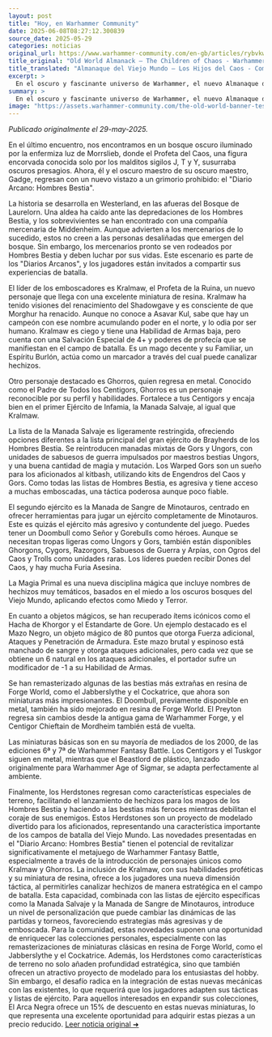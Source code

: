```yaml
---
layout: post
title: "Hoy, en Warhammer Community"
date: 2025-06-08T08:27:12.300839
source_date: 2025-05-29
categories: noticias
original_url: https://www.warhammer-community.com/en-gb/articles/rybvkwfs/old-world-almanack-the-children-of-chaos/
title_original: "Old World Almanack – The Children of Chaos - Warhammer Community"
title_translated: "Almanaque del Viejo Mundo – Los Hijos del Caos - Comunidad Warhammer"
excerpt: >
  En el oscuro y fascinante universo de Warhammer, el nuevo Almanaque del Viejo Mundo nos sumerge en el caos con su última entrega, "Los Hijos del Caos". Descubre la historia de Kralmaw, el Profeta de la Ruina, y su lucha contra los mercenarios de Middenheim en los confines del Bosque de Laurelorn. Con nuevos personajes, miniaturas de resina y emocionantes escenarios de batalla, esta publicación promete mantener a los fanáticos al borde de sus asientos. Además, se reintroducen personajes icónicos como Ghorros, enriqueciendo aún más la narrativa de este mundo en constante evolución. ¡Prepárate para una experiencia épica llena de magia, profecías y batallas inolvidables!
summary: >
  En el oscuro y fascinante universo de Warhammer, el nuevo Almanaque del Viejo Mundo nos sumerge en el caos con su última entrega, "Los Hijos del Caos". Descubre la historia de Kralmaw, el Profeta de la Ruina, y su lucha contra los mercenarios de Middenheim en los confines del Bosque de Laurelorn. Con nuevos personajes, miniaturas de resina y emocionantes escenarios de batalla, esta publicación promete mantener a los fanáticos al borde de sus asientos. Además, se reintroducen personajes icónicos como Ghorros, enriqueciendo aún más la narrativa de este mundo en constante evolución. ¡Prepárate para una experiencia épica llena de magia, profecías y batallas inolvidables!
image: "https://assets.warhammer-community.com/the-old-world-banner-test.jpg"
---
```


*Publicado originalmente el 29-may-2025.*

En el último encuentro, nos encontramos en un bosque oscuro iluminado por la enfermiza luz de Morrslieb, donde el Profeta del Caos, una figura encorvada conocida solo por los malditos sigilos J, T y Y, susurraba oscuros presagios. Ahora, él y el oscuro maestro de su oscuro maestro, Gadge, regresan con un nuevo vistazo a un grimorio prohibido: el "Diario Arcano: Hombres Bestia".

La historia se desarrolla en Westerland, en las afueras del Bosque de Laurelorn. Una aldea ha caído ante las depredaciones de los Hombres Bestia, y los sobrevivientes se han encontrado con una compañía mercenaria de Middenheim. Aunque advierten a los mercenarios de lo sucedido, estos no creen a las personas desaliñadas que emergen del bosque. Sin embargo, los mercenarios pronto se ven rodeados por Hombres Bestia y deben luchar por sus vidas. Este escenario es parte de los "Diarios Arcanos", y los jugadores están invitados a compartir sus experiencias de batalla.

El líder de los emboscadores es Kralmaw, el Profeta de la Ruina, un nuevo personaje que llega con una excelente miniatura de resina. Kralmaw ha tenido visiones del renacimiento del Shadowgave y es consciente de que Morghur ha renacido. Aunque no conoce a Asavar Kul, sabe que hay un campeón con ese nombre acumulando poder en el norte, y lo odia por ser humano. Kralmaw es ciego y tiene una Habilidad de Armas baja, pero cuenta con una Salvación Especial de 4+ y poderes de profecía que se manifiestan en el campo de batalla. Es un mago decente y su Familiar, un Espíritu Burlón, actúa como un marcador a través del cual puede canalizar hechizos.

Otro personaje destacado es Ghorros, quien regresa en metal. Conocido como el Padre de Todos los Centigors, Ghorros es un personaje reconocible por su perfil y habilidades. Fortalece a tus Centigors y encaja bien en el primer Ejército de Infamia, la Manada Salvaje, al igual que Kralmaw.

La lista de la Manada Salvaje es ligeramente restringida, ofreciendo opciones diferentes a la lista principal del gran ejército de Brayherds de los Hombres Bestia. Se reintroducen manadas mixtas de Gors y Ungors, con unidades de sabuesos de guerra impulsados por maestros bestias Ungors, y una buena cantidad de magia y mutación. Los Warped Gors son un sueño para los aficionados al kitbash, utilizando kits de Engendros del Caos y Gors. Como todas las listas de Hombres Bestia, es agresiva y tiene acceso a muchas emboscadas, una táctica poderosa aunque poco fiable.

El segundo ejército es la Manada de Sangre de Minotauros, centrado en ofrecer herramientas para jugar un ejército completamente de Minotauros. Este es quizás el ejército más agresivo y contundente del juego. Puedes tener un Doombull como Señor y Gorebulls como héroes. Aunque se necesitan tropas ligeras como Ungors y Gors, también están disponibles Ghorgons, Cygors, Razorgors, Sabuesos de Guerra y Arpías, con Ogros del Caos y Trolls como unidades raras. Los líderes pueden recibir Dones del Caos, y hay mucha Furia Asesina.

La Magia Primal es una nueva disciplina mágica que incluye nombres de hechizos muy temáticos, basados en el miedo a los oscuros bosques del Viejo Mundo, aplicando efectos como Miedo y Terror.

En cuanto a objetos mágicos, se han recuperado ítems icónicos como el Hacha de Khorgor y el Estandarte de Gore. Un ejemplo destacado es el Mazo Negro, un objeto mágico de 80 puntos que otorga Fuerza adicional, Ataques y Penetración de Armadura. Este mazo brutal y espinoso está manchado de sangre y otorga ataques adicionales, pero cada vez que se obtiene un 6 natural en los ataques adicionales, el portador sufre un modificador de -1 a su Habilidad de Armas.

Se han remasterizado algunas de las bestias más extrañas en resina de Forge World, como el Jabberslythe y el Cockatrice, que ahora son miniaturas más impresionantes. El Doombull, previamente disponible en metal, también ha sido mejorado en resina de Forge World. El Preyton regresa sin cambios desde la antigua gama de Warhammer Forge, y el Centigor Chieftain de Mordheim también está de vuelta.

Las miniaturas básicas son en su mayoría de mediados de los 2000, de las ediciones 6ª y 7ª de Warhammer Fantasy Battle. Los Centigors y el Tuskgor siguen en metal, mientras que el Beastlord de plástico, lanzado originalmente para Warhammer Age of Sigmar, se adapta perfectamente al ambiente.

Finalmente, los Herdstones regresan como características especiales de terreno, facilitando el lanzamiento de hechizos para los magos de los Hombres Bestia y haciendo a las bestias más feroces mientras debilitan el coraje de sus enemigos. Estos Herdstones son un proyecto de modelado divertido para los aficionados, representando una característica importante de los campos de batalla del Viejo Mundo.
Las novedades presentadas en el "Diario Arcano: Hombres Bestia" tienen el potencial de revitalizar significativamente el metajuego de Warhammer Fantasy Battle, especialmente a través de la introducción de personajes únicos como Kralmaw y Ghorros. La inclusión de Kralmaw, con sus habilidades proféticas y su miniatura de resina, ofrece a los jugadores una nueva dimensión táctica, al permitirles canalizar hechizos de manera estratégica en el campo de batalla. Esta capacidad, combinada con las listas de ejército específicas como la Manada Salvaje y la Manada de Sangre de Minotauros, introduce un nivel de personalización que puede cambiar las dinámicas de las partidas y torneos, favoreciendo estrategias más agresivas y de emboscada. Para la comunidad, estas novedades suponen una oportunidad de enriquecer las colecciones personales, especialmente con las remasterizaciones de miniaturas clásicas en resina de Forge World, como el Jabberslythe y el Cockatrice. Además, los Herdstones como características de terreno no solo añaden profundidad estratégica, sino que también ofrecen un atractivo proyecto de modelado para los entusiastas del hobby. Sin embargo, el desafío radica en la integración de estas nuevas mecánicas con las existentes, lo que requerirá que los jugadores adapten sus tácticas y listas de ejército. Para aquellos interesados en expandir sus colecciones, El Arca Negra ofrece un 15% de descuento en estas nuevas miniaturas, lo que representa una excelente oportunidad para adquirir estas piezas a un precio reducido.
[Leer noticia original ➜](https://www.warhammer-community.com/en-gb/articles/rybvkwfs/old-world-almanack-the-children-of-chaos/)
